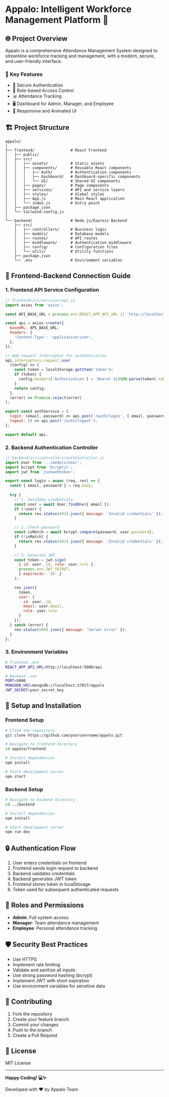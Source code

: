 # Appalo: Intelligent Workforce Management Platform 🚀

## 🌐 Project Overview

Appalo is a comprehensive Attendance Management System designed to streamline workforce tracking and management, with a modern, secure, and user-friendly interface.

### 🔑 Key Features

- 🔐 Secure Authentication
- 👥 Role-based Access Control
- 📊 Attendance Tracking
- 🖥️ Dashboard for Admin, Manager, and Employee
- 🎨 Responsive and Animated UI

## 🏗️ Project Structure

```
appalo/
│
├── frontend/                # React Frontend
│   ├── public/
│   ├── src/
│   │   ├── assets/          # Static assets
│   │   ├── components/      # Reusable React components
│   │   │   ├── Auth/        # Authentication components
│   │   │   ├── Dashboard/   # Dashboard-specific components
│   │   │   └── UI/          # Shared UI components
│   │   ├── pages/           # Page components
│   │   ├── services/        # API and service layers
│   │   ├── styles/          # Global styles
│   │   ├── App.js           # Main React application
│   │   └── index.js         # Entry point
│   ├── package.json
│   └── tailwind.config.js
│
└── backend/                 # Node.js/Express Backend
    ├── src/
    │   ├── controllers/     # Business logic
    │   ├── models/          # Database models
    │   ├── routes/          # API routes
    │   ├── middleware/      # Authentication middleware
    │   ├── config/          # Configuration files
    │   └── utils/           # Utility functions
    ├── package.json
    └── .env                 # Environment variables
```

## 🔧 Frontend-Backend Connection Guide

### 1. Frontend API Service Configuration
```javascript
// frontend/src/services/api.js
import axios from 'axios';

const API_BASE_URL = process.env.REACT_APP_API_URL || 'http://localhost:5000/api';

const api = axios.create({
  baseURL: API_BASE_URL,
  headers: {
    'Content-Type': 'application/json',
  },
});

// Add request interceptor for authentication
api.interceptors.request.use(
  (config) => {
    const token = localStorage.getItem('token');
    if (token) {
      config.headers['Authorization'] = `Bearer ${JSON.parse(token).token}`;
    }
    return config;
  },
  (error) => Promise.reject(error)
);

export const authService = {
  login: (email, password) => api.post('/auth/login', { email, password }),
  logout: () => api.post('/auth/logout'),
};

export default api;
```

### 2. Backend Authentication Controller
```javascript
// backend/src/controllers/authController.js
import User from '../models/User';
import bcrypt from 'bcryptjs';
import jwt from 'jsonwebtoken';

export const login = async (req, res) => {
  const { email, password } = req.body;
  
  try {
    // 1. Validate credentials
    const user = await User.findOne({ email });
    if (!user) {
      return res.status(401).json({ message: 'Invalid credentials' });
    }

    // 2. Check password
    const isMatch = await bcrypt.compare(password, user.password);
    if (!isMatch) {
      return res.status(401).json({ message: 'Invalid credentials' });
    }

    // 3. Generate JWT
    const token = jwt.sign(
      { id: user._id, role: user.role }, 
      process.env.JWT_SECRET, 
      { expiresIn: '1h' }
    );

    res.json({
      token,
      user: {
        id: user._id,
        email: user.email,
        role: user.role
      }
    });
  } catch (error) {
    res.status(500).json({ message: 'Server error' });
  }
};
```

### 3. Environment Variables
```bash
# Frontend .env
REACT_APP_API_URL=http://localhost:5000/api

# Backend .env
PORT=5000
MONGODB_URI=mongodb://localhost:27017/appalo
JWT_SECRET=your_secret_key
```

## 🚀 Setup and Installation

### Frontend Setup
```bash
# Clone the repository
git clone https://github.com/yourusername/appalo.git

# Navigate to frontend directory
cd appalo/frontend

# Install dependencies
npm install

# Start development server
npm start
```

### Backend Setup
```bash
# Navigate to backend directory
cd ../backend

# Install dependencies
npm install

# Start development server
npm run dev
```

## 🔒 Authentication Flow

1. User enters credentials on frontend
2. Frontend sends login request to backend
3. Backend validates credentials
4. Backend generates JWT token
5. Frontend stores token in localStorage
6. Token used for subsequent authenticated requests

## 👤 Roles and Permissions

- **Admin**: Full system access
- **Manager**: Team attendance management
- **Employee**: Personal attendance tracking

## 🛡️ Security Best Practices

- Use HTTPS
- Implement rate limiting
- Validate and sanitize all inputs
- Use strong password hashing (bcrypt)
- Implement JWT with short expiration
- Use environment variables for sensitive data

## 🤝 Contributing

1. Fork the repository
2. Create your feature branch
3. Commit your changes
4. Push to the branch
5. Create a Pull Request

## 📄 License
MIT License

---

**Happy Coding! 💻✨**

Developed with ❤️ by Appalo Team
